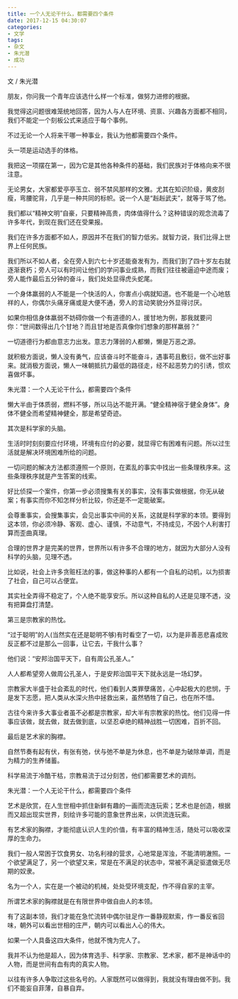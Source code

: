 ```yaml
---
title: 一个人无论干什么，都需要四个条件
date: 2017-12-15 04:30:07
categories:
- 文学
tags:
- 杂文
- 朱光潜
- 成功
---
```


文 / 朱光潜

朋友，你问我一个青年应该选什么样一个标准，做努力进修的根据。

我觉得这问题很难笼统地回答，因为人与人在环境、资禀、兴趣各方面都不相同，我们不能定一个刻板公式来适应于每个事例。

不过无论一个人将来干哪一种事业，我认为他都需要四个条件。

头一项是运动选手的体格。

我把这一项摆在第一，因为它是其他各种条件的基础，我们民族对于体格向来不很注意。

无论男女，大家都爱亭亭玉立、弱不禁风那样的文雅。尤其在知识阶级，黄皮刮瘦，弯腰驼背，几乎是一种共同的标帜。说一个人是“赳赳武夫”，就等于骂了他。

<!-- more --> 

我们都以“精神文明”自豪，只要精神高贵，肉体值得什么？这种错误的观念流毒了许多年代，到现在我们还在受果报。

我们在许多方面都不如人，原因并不在我们的智力低劣。就智力说，我们比得上世界上任何民族。

我们所以不如人者，全在旁人到六七十岁还能奋发有为，而我们到了四十岁左右就逐渐衰朽；旁人可以有时间让他们的学问事业成熟，而我们往往被逼迫中途而废；旁人能作最后五分钟的奋斗，我们处处显得虎头蛇尾。

一个身体羸弱的人不能是一个快活的人，你害点小病就知道。也不能是一个心地慈祥的人，你偶尔头痛牙痛或是大便不通，旁人的言动笑貌分外显得讨厌。

如果你相信身体羸弱不妨碍你做一个有道德的人，援甘地为例，那我就要问你：“世间数得出几个甘地？而且甘地是否真像你们想象的那样羸弱？”

一切道德行为都由意志力出发。意志力薄弱的人都懒，懒是万恶之源。

就积极方面说，懒人没有勇气，应该奋斗时不能奋斗，遇事苟且敷衍，做不出好事来。就消极方面说，懒人一味朝抵抗力最低的路径走，经不起恶势力的引诱，惯欢喜做坏事。

朱光潜：一个人无论干什么，都需要四个条件

懒大半由于体质弱，燃料不够，所以马达不能开满。“健全精神宿于健全身体”。身体不健全而希望精神健全，那是希望奇迹。

其次是科学家的头脑。

生活时时刻刻要应付环境，环境有应付的必要，就显得它有困难有问题。所以过生活就是解决环境困难所给的问题。

一切问题的解决方法都须遵照一个原则，在紊乱的事实中找出一些条理秩序来。这些条理秩序就是产生答案的线索。

好比侦探一个案件，你第一步必须搜集有关的事实，没有事实做根据，你无从破案；有事实而你不知怎样分析比较，你还是不一定能破案。

会尊重事实，会搜集事实，会见出事实中间的关系，这就是科学家的本领。要得到这本领，你必须冷静、客观、虚心、谨慎，不动意气，不持成见，不因个人利害打算而歪曲真理。

合理的世界才是完美的世界，世界所以有许多不合理的地方，就因为大部分人没有科学的头脑，见理不透。

比如说，社会上许多贪赃枉法的事，做这种事的人都有一个自私的动机，以为损害了社会，自己可以占便宜。

其实社全弄得不稳定了，个人绝不能享安乐。所以这种自私的人还是见理不透，没有把算盘打清楚。

第三是宗教家的热忱。

“过于聪明”的人(当然实在还是聪明不够)有时看空了一切，以为是非善恶悲喜成败反正都不过是那么一回事，让它去，干我什么事？

他们说：“安邦治国平天下，自有周公孔圣人。”

人人都希望旁人做周公孔圣人，于是安邦治国平天下就永远是一场幻梦。

宗教家大半盛于社会紊乱的时代，他们看到人类罪孽痛苦，心中起极大的悲悯，于是发下志愿，把人类从水深火热中拯救出来，虽然牺牲了自己，也在所不惜。

古往今来许多大事业者虽不必都是宗教家，却大半有宗教家的热忱。他们见得一件事应该做，就去做，就去做到底，以坚忍卓绝的精神战胜一切困难，百折不回。

最后是艺术家的胸襟。

自然节奏有起有伏，有张有弛，伏与弛不单是为休息，也不单是为破除单调，而是为精力的生养储蓄。

科学易流于冷酷干枯，宗教易流于过分刻苦，他们都需要艺术的调剂。

朱光潜：一个人无论干什么，都需要四个条件

艺术是欣赏，在人生世相中抓住新鲜有趣的一画而流连玩索；艺术也是创造，根据而又超出现实世界，刻绘许多可能的意象世界出来，以供流连玩索。

有艺术家的胸襟，才能彻底认识人生的价值，有丰富的精神生活，随处可以吸收深厚的生命力。

我们一般人常困于饮食男女、功名利禄的营求，心地常是浑浊，不能清明澈照。一个欲望满足了，另一个欲望又来，常是在不满足的状态中，常被不满足驱遣做无尽期的奴隶。

名为一个人，实在是一个被动的机械，处处受环境支配，作不得自家的主宰。

所谓艺术家的胸襟就是在有限世界中做自由人的本领。

有了这副本领，我们才能在急忙流转中偶尔驻足作一番静观默索，作一番反省回味，朝外可以看出世相的庄严，朝内可以看出人心的伟大。

如果一个人具备这四大条件，他就不愧为完人了。

我并不认为他是超人，因为体育选手、科学家、宗教家、艺术家，都不是神话中的人物，而是世间有血有肉的真实人物。

以往有许多人争取过这些名号的。人家既然可以做得到，我就没有理由做不到。我们不能妄自菲薄，自暴自弃。